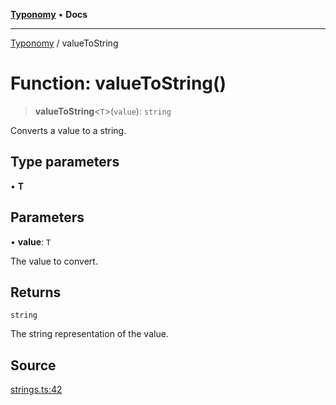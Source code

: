 [**Typonomy**](../README.md) • **Docs**

***

[Typonomy](../globals.md) / valueToString

# Function: valueToString()

> **valueToString**\<`T`\>(`value`): `string`

Converts a value to a string.

## Type parameters

• **T**

## Parameters

• **value**: `T`

The value to convert.

## Returns

`string`

The string representation of the value.

## Source

[strings.ts:42](https://github.com/softcraft-development/typonomy/blob/71207c5f8a51cd78ebdeff79293f44e522cae748/src/strings.ts#L42)
